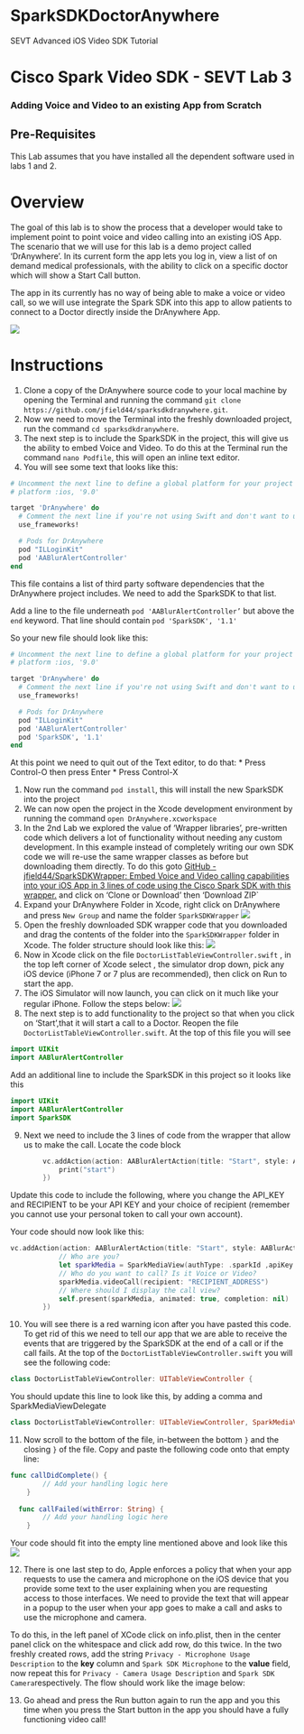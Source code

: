 # SparkSDKDoctorAnywhere
SEVT Advanced iOS Video SDK Tutorial

# Cisco Spark Video SDK - SEVT Lab 3
### Adding Voice and Video to an existing App from Scratch

## Pre-Requisites
This Lab assumes that you have installed all the dependent software used in labs 1 and 2.

# Overview
The goal of this lab is to show the process that a developer would take to implement point to point voice and video calling into an existing iOS App. The scenario that we will use for this lab is a demo project called ‘DrAnywhere’. In its current form the app lets you log in, view a list of on demand medical professionals, with the ability to click on a specific doctor which will  show a Start Call button. 

The app in its currently has no way of being able to make a voice or video call, so we will use integrate the Spark SDK into this app to allow patients to connect to a Doctor directly inside the DrAnywhere App.

![](spread.png)

# Instructions
1. Clone a copy of the DrAnywhere source code to your local machine by opening the Terminal and running the command `git clone https://github.com/jfield44/sparksdkdranywhere.git`.
2. Now we need to move the Terminal into the freshly downloaded project, run the command `cd sparksdkdranywhere`.
3. The next step is to include the SparkSDK in the project, this will give us the ability to embed Voice and Video. To do this at the Terminal run the command `nano Podfile`, this will open an inline text editor.
4. You will see some text that looks like this:
``` ruby
# Uncomment the next line to define a global platform for your project
# platform :ios, '9.0'

target 'DrAnywhere' do
  # Comment the next line if you're not using Swift and don't want to use dynamic frameworks
  use_frameworks!

  # Pods for DrAnywhere
  pod "ILLoginKit"
  pod 'AABlurAlertController'
end
```

This file contains a list of third party software dependencies that the DrAnywhere project includes. We need to add the SparkSDK to that list.

Add a line to the file underneath `pod 'AABlurAlertController’` but above the `end` keyword. That line should contain `pod 'SparkSDK', '1.1'`

So your new file should look like this:

``` ruby
# Uncomment the next line to define a global platform for your project
# platform :ios, '9.0'

target 'DrAnywhere' do
  # Comment the next line if you're not using Swift and don't want to use dynamic frameworks
  use_frameworks!

  # Pods for DrAnywhere
  pod "ILLoginKit"
  pod 'AABlurAlertController'
  pod 'SparkSDK', '1.1'
end
```

At this point we need to quit out of the Text editor, to do that:
	* Press Control-O then press Enter
	* Press Control-X

1. Now run the command `pod install`, this will install the new SparkSDK into the project
2. We can now open the project in the Xcode development environment by running the command `open DrAnywhere.xcworkspace`
3. In the 2nd Lab we explored the value of ‘Wrapper libraries’, pre-written code which delivers a lot of functionality without needing any custom development. In this example instead of completely writing our own SDK code we will re-use the same wrapper classes as before but downloading them directly. To do this goto [GitHub - jfield44/SparkSDKWrapper: Embed Voice and Video calling capabilities into your iOS App in 3 lines of code using the Cisco Spark SDK with this wrapper.](https://github.com/jfield44/SparkSDKWrapper) and click on ‘Clone or Download’ then ‘Download ZIP`
4. Expand your DrAnywhere Folder in Xcode, right click on DrAnywhere and press `New Group` and name the folder `SparkSDKWrapper`
![](2.png)
5. Open the freshly downloaded SDK wrapper code that you downloaded and drag the contents of the folder into the `SparkSDKWrapper` folder in Xcode. The folder structure should look like this:
![](3.png)
6. Now in Xcode click on the file `DoctorListTableViewController.swift` ,  in the top left corner of Xcode select , the simulator drop down, pick any iOS device (iPhone 7 or 7 plus are recommended), then click on Run to start the app.
7. The iOS Simulator will now launch, you can click on it much like your regular iPhone. Follow the steps below:
![](Steps2.png)
8. The next step is to add functionality to the project so that when you click on ‘Start’,that it will start a call to a Doctor. Reopen the file `DoctorListTableViewController.swift`. At the top of this file you will see 
``` swift
import UIKit
import AABlurAlertController
```
Add an additional line to include the SparkSDK in this project so it looks like this
``` swift
import UIKit
import AABlurAlertController
import SparkSDK
```
9. Next we need to include the 3 lines of code from the wrapper that allow us to make the call. Locate the code block
``` swift
        vc.addAction(action: AABlurAlertAction(title: "Start", style: AABlurActionStyle.default) { _ in
            print("start")
        })
```
Update this code to include the following, where you change the API_KEY and RECIPIENT to be your API KEY and your choice of recipient (remember you cannot use your personal token to call your own account).

Your code should now look like this:
``` swift
vc.addAction(action: AABlurAlertAction(title: "Start", style: AABlurActionStyle.default) { _ in
            // Who are you?
            let sparkMedia = SparkMediaView(authType: .sparkId ,apiKey: "API_KEY", delegate: self)
            // Who do you want to call? Is it Voice or Video?
            sparkMedia.videoCall(recipient: "RECIPIENT_ADDRESS")
            // Where should I display the call view?
            self.present(sparkMedia, animated: true, completion: nil)
        })
```

10. You will see there is a red warning icon after you have pasted this code. To get rid of this we need to tell our app that we are able to receive the events that are triggered by the SparkSDK at the end of a call or if the call fails.
At the top of the `DoctorListTableViewController.swift` you will see the following code:
``` swift
class DoctorListTableViewController: UITableViewController {
```
You should update this line to look like this, by adding a comma and SparkMediaViewDelegate
``` swift
class DoctorListTableViewController: UITableViewController, SparkMediaViewDelegate {
```
11. Now scroll to the bottom of the file, in-between the bottom `}` and the closing `}` of the file. Copy and paste the following code onto that empty line:
``` swift
func callDidComplete() {
        // Add your handling logic here
    }
    
  func callFailed(withError: String) {
        // Add your handling logic here
    }
```

Your code should fit into the empty line mentioned above and look like this 
![](Lab%20Code.png)

12. There is one last step to do, Apple enforces a policy that when your app requests to use the camera and microphone on the iOS device that you provide some text to the user explaining when you are requesting access to those interfaces. We need to provide the text that will appear in a popup to the user when your app goes to make a call and asks to use the microphone and camera.

To do this, in the left panel of XCode click on info.plist, then in the center panel click on the whitespace and click add row, do this twice. In the two freshly created rows, add the string `Privacy - Microphone Usage Description` to the **key** column and `Spark SDK Microphone` to the **value** field, now repeat this for `Privacy - Camera Usage Description` and `Spark SDK Camera`respectively. The flow should work like the image below:

13. Go ahead and press the Run button again to run the app and you this time when you press the Start button in the app you should have a fully functioning video call!
